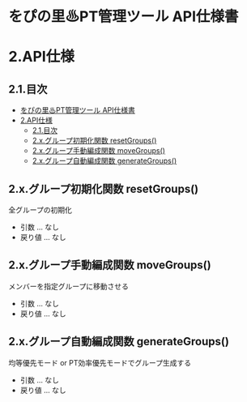 # をぴの里♨PT管理ツール API仕様書

# 2.API仕様

## 2.1.目次
- [をぴの里♨PT管理ツール API仕様書](#をぴの里pt管理ツール-api仕様書)
- [2.API仕様](#2api仕様)
  - [2.1.目次](#21目次)
  - [2.x.グループ初期化関数 resetGroups()](#2xグループ初期化関数-resetgroups)
  - [2.x.グループ手動編成関数 moveGroups()](#2xグループ手動編成関数-movegroups)
  - [2.x.グループ自動編成関数 generateGroups()](#2xグループ自動編成関数-generategroups)


## 2.x.グループ初期化関数 resetGroups()
全グループの初期化
- 引数 ... なし
- 戻り値 ... なし

## 2.x.グループ手動編成関数 moveGroups()
メンバーを指定グループに移動させる
- 引数 ... なし
- 戻り値 ... なし

## 2.x.グループ自動編成関数 generateGroups()
均等優先モード or PT効率優先モードでグループ生成する
- 引数 ... なし
- 戻り値 ... なし